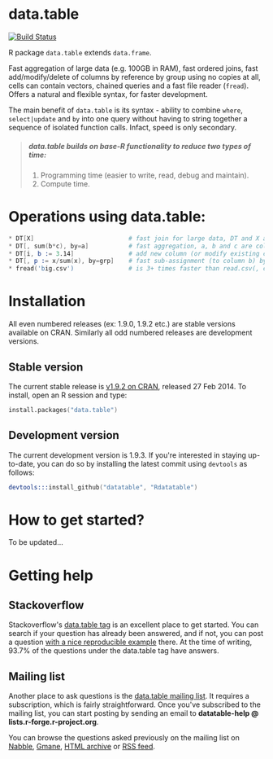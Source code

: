 # data.table

[![Build Status](https://travis-ci.org/Rdatatable/datatable.svg?branch=master)](https://travis-ci.org/Rdatatable/datatable)

R package `data.table` extends `data.frame`.

Fast aggregation of large data (e.g. 100GB in RAM), fast ordered joins, fast add/modify/delete of columns by reference by group using no copies at all, cells can contain vectors, chained queries and a fast file reader (`fread`). Offers a natural and flexible syntax, for faster development.

The main benefit of `data.table` is its syntax - ability to combine `where`, `select|update` and `by` into one query without having to string together a sequence of isolated function calls. Infact, speed is only secondary. 

> #####  data.table builds on base-R functionality to reduce two types of time:
> 1) Programming time (easier to write, read, debug and maintain).  
> 2) Compute time.  

# Operations using data.table:

```S
* DT[X]                          # fast join for large data, DT and X are data.tables.
* DT[, sum(b*c), by=a]           # fast aggregation, a, b and c are column names
* DT[i, b := 3.14]               # add new column (or modify existing column) by reference
* DT[, p := x/sum(x), by=grp]    # fast sub-assignment (to column b) by reference.
* fread('big.csv')               # is 3+ times faster than read.csv(, colClasses, nrow, etc).
```
# Installation

All even numbered releases (ex: 1.9.0, 1.9.2 etc.) are stable versions available on CRAN. Similarly all odd numbered releases are development versions.

## Stable version

The current stable release is [v1.9.2 on CRAN](http://cran.r-project.org/web/packages/data.table/index.html), released 27 Feb 2014. To install, open an R session and type:

```S
install.packages("data.table")
```

## Development version

The current development version is 1.9.3. If you're interested in staying up-to-date, you can do so by installing the latest commit using `devtools` as follows:

```S
devtools:::install_github("datatable", "Rdatatable")
```

# How to get started?

To be updated...

# Getting help

## Stackoverflow

Stackoverflow's [data.table tag](http://stackoverflow.com/questions/tagged/r+data.table) is an excellent place to get started. You can search if your question has already been answered, and if not, you can post a question [with a nice reproducible example](http://stackoverflow.com/questions/5963269/how-to-make-a-great-r-reproducible-example) there. At the time of writing, 93.7% of the questions under the data.table tag have answers.

## Mailing list

Another place to ask questions is the [data.table mailing list](https://r-forge.r-project.org/mail/?group_id=240). It requires a subscription, which is fairly straightforward. Once you've subscribed to the mailing list, you can start posting by sending an email to **datatable-help @ lists.r-forge.r-project.org**.

You can browse the questions asked previously on the mailing list on [Nabble](http://r.789695.n4.nabble.com/datatable-help-f2315188.html), [Gmane](http://dir.gmane.org/gmane.comp.lang.r.datatable), [HTML archive](http://lists.r-forge.r-project.org/pipermail/datatable-help) or [RSS feed](http://rss.gmane.org/gmane.comp.lang.r.datatable).

